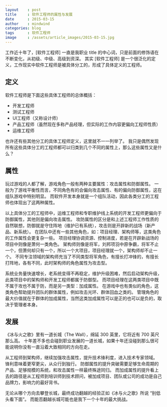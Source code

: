 ```yaml
---
layout    : post
title     : 软件工程师的属性与发展
date      : 2015-03-15
author    : mindwind
categories: blog
tags      : 软件工程师
image     : /assets/article_images/2015-03-15.jpg
---
```



工作近十年了，[软件工程师] 一直是我职业 title 的中心词，只是前面的修饰语在不断变化，从初级、中级、高级到资深。
其实 [软件工程师] 是一个很泛化的定义，工作现实中软件工程师是被具体分工的，形成了具体定义的工程师。


## 定义
软件工程师是下面这些具体工程师的总体概括：

  - 开发工程师
  - 测试工程师
  - UI工程师（又称设计师）
  - 产品工程师（虽然现在多称产品经理，但实际的工作内容更偏向工程师性质）
  - 运维工程师

也许还有些其他分工的具体工程师定义，这里就不一一列举了。
我只是偶然发现所有这些具体分工的工程师都可以归类到几个不同的属性上，那么这些属性又是什么？


## 属性
玩过游戏的人都了解，游戏角色一般有两种主要属性：攻击属性和防御属性。
一般为了游戏平衡性而言，不同角色有的会偏向攻击属性、有的偏向防御属性，这在组队游戏中特别明显。
而软件开发本身就是一个组队活动，因此各类分工的工程师也体现出了这两种属性。


以上具体分工的工程师中，运维工程师和专职维护线上系统的开发工程师更偏向于防御属性，其他则是偏向攻击属性。
攻防属性的区分是和上述工程师工作性质的自然联想，防御就是守住阵地（维护已有系统），攻击则是开辟新的战场（新产品、新系统）。
在团队中还有一些其他角色，如：项目经理、架构师等，这类角色的工作属性会更复杂一些。
项目经理协调资源、控制进度，若是在开辟新战场的项目中则像是萧何一类角色。
架构师则像是将军，刘邦项羽中原争霸，将军不止一个，但萧何却只有一个，所以一个大项目，项目经理就一个，架构师却不止一个。
不同专注领域的架构师充当了不同类型将军角色，有擅长打冲锋的，有擅长打阵地，各有不同，此时架构师的角色属性为攻击型。


系统业务量快速增长，老系统变得不再稳定，维护升级困难，然后启动架构升级，此类项目中的架构师和开发工程师都属于防御型。
而项目经理在这两类项目中既不属于攻也不属于防，而是另一类型：加成属性。
在游戏中也有类似的角色，这类角色帮助提升团队的群体属性，例如攻击光环、群体回血之类的。
管理角色的最大价值就在于群体的加成属性，当然这类加成属性可以是正的也可以是负的，取决于管理者本身。


## 发展
《冰与火之歌》里有一道长城（The Wall），绵延 300 英里，它将近有 700 英尺那么高。
十年差不多也会碰到职业发展的一道长城，如果十年还没碰到那么很可能说明你没有一直沿着大致相同的方向在走。


从工程师到架构师，继续加强攻击属性，提升技术锋利度，进入技术专家领域。
锋利意味着更窄更尖，从众行到独行。
防御属性的提升突破需要足够生命周期的产品、足够规模的系统，和攻击属性一样最终殊途同归。
而加成属性的提升看上去的路径是从工程师到培训师到技术顾问，被加成项目、团队或公司的成功是自己品牌力，影响力的最好背书。


无论从哪个方向去攀登长城，最终成功翻越的经验正如《冰与火之歌》所说 “别低头看下面”。
而能否翻越长城可能也是我下一个十年的最大挑战。
